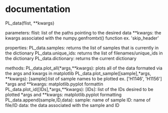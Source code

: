 # documentation


PL_data(flist, **kwargs)
 
parameters: flist: list of the paths pointing to the desired data
            **kwargs: the kwargs associated with the numpy.genfromtxt() function ex. 'skip_header'
            
properties: PL_data.samples: returns the list of samples that is currently in the dictionary
            PL_data.unique_ids: returns the list of filenames/unique_ids in the dictionary
            PL_data.dictionary: returns the current dictionary
           
methods: PL_data.plot_all(*args,**kwargs): plots all of the data formated via the args and kwargs in matplotlib
         PL_data.plot_sample([sample],*args, **kwargs): [sample]:list of sample names to be plotted ex. ['H1146', 'H1156']
                                                         *args and **kwargs: matplotlib.pyplot formattin
         PL_data.plot_id([IDs],*args,**kwargs): [IDs]: list of the IDs desired to be plotted
                                                 *args and **kwargs: matplotlib.pyplot formatting
         PL_data.append(sample,ID,data): sample: name of sample
                                             ID: name of file/ID
                                           data: the data associated with the sample and ID
         
   
       
         

